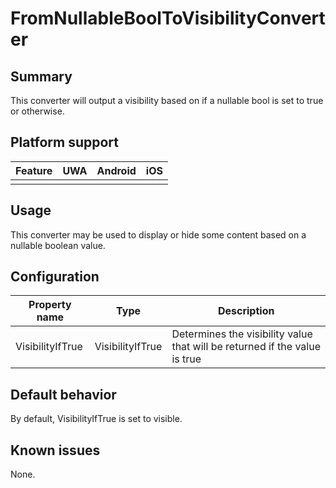 # FromNullableBoolToVisibilityConverter

## Summary
This converter will output a visibility based on if a nullable bool is set to true or otherwise.

## Platform support

| Feature                                     | UWA | Android | iOS |
| ------------------------------------------- |:---:|:-------:|:---:|
|                                             |     |         |     |

## Usage
This converter may be used to display or hide some content based on a nullable boolean value.


## Configuration
| Property name | Type | Description |
| --- | --- | --- |
| VisibilityIfTrue | VisibilityIfTrue | Determines the visibility value that will be returned if the value is true |

## Default behavior
By default, VisibilityIfTrue is set to visible.



## Known issues

None.